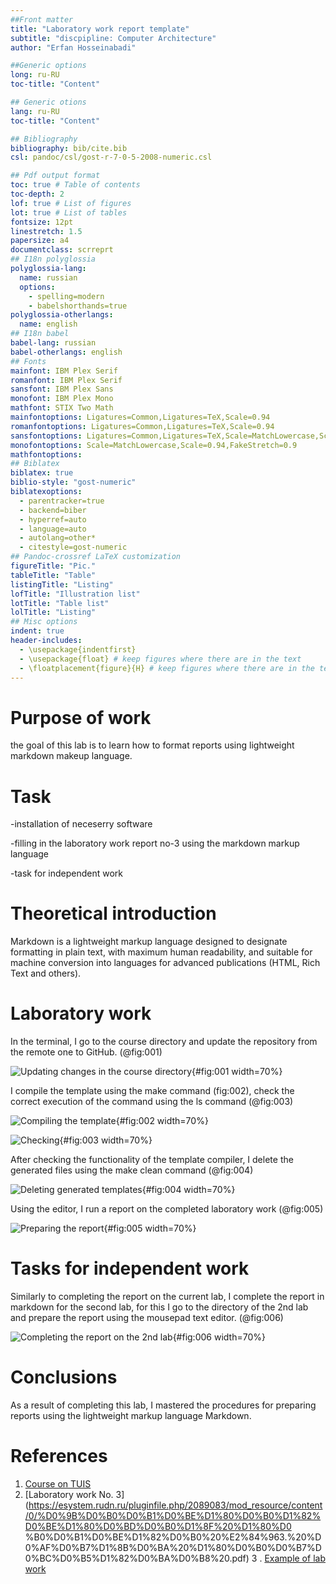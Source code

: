 ```yaml
---
##Front matter
title: "Laboratory work report template"
subtitle: "discpipline: Computer Architecture"
author: "Erfan Hosseinabadi"

##Generic options
long: ru-RU
toc-title: "Content"

## Generic otions
lang: ru-RU
toc-title: "Content"

## Bibliography
bibliography: bib/cite.bib
csl: pandoc/csl/gost-r-7-0-5-2008-numeric.csl

## Pdf output format
toc: true # Table of contents
toc-depth: 2
lof: true # List of figures
lot: true # List of tables
fontsize: 12pt
linestretch: 1.5
papersize: a4
documentclass: scrreprt
## I18n polyglossia
polyglossia-lang:
  name: russian
  options:
	- spelling=modern
	- babelshorthands=true
polyglossia-otherlangs:
  name: english
## I18n babel
babel-lang: russian
babel-otherlangs: english
## Fonts
mainfont: IBM Plex Serif
romanfont: IBM Plex Serif
sansfont: IBM Plex Sans
monofont: IBM Plex Mono
mathfont: STIX Two Math
mainfontoptions: Ligatures=Common,Ligatures=TeX,Scale=0.94
romanfontoptions: Ligatures=Common,Ligatures=TeX,Scale=0.94
sansfontoptions: Ligatures=Common,Ligatures=TeX,Scale=MatchLowercase,Scale=0.94
monofontoptions: Scale=MatchLowercase,Scale=0.94,FakeStretch=0.9
mathfontoptions:
## Biblatex
biblatex: true
biblio-style: "gost-numeric"
biblatexoptions:
  - parentracker=true
  - backend=biber
  - hyperref=auto
  - language=auto
  - autolang=other*
  - citestyle=gost-numeric
## Pandoc-crossref LaTeX customization
figureTitle: "Pic."
tableTitle: "Таble"
listingTitle: "Listing"
lofTitle: "Illustration list"
lotTitle: "Table list"
lolTitle: "Listing"
## Misc options
indent: true
header-includes:
  - \usepackage{indentfirst}
  - \usepackage{float} # keep figures where there are in the text
  - \floatplacement{figure}{H} # keep figures where there are in the text
---
```


# Purpose of work

the goal of this lab is to learn how to format reports using lightweight markdown makeup language.
 
# Task

-installation of neceserry software

-filling in the laboratory work report no-3 using the markdown markup language

-task for independent work

# Theoretical introduction

Markdown is a lightweight markup language designed to designate formatting in plain text, with maximum human readability, and suitable for machine conversion into languages for advanced publications (HTML, Rich Text and others).

# Laboratory work

In the terminal, I go to the course directory and update the repository from the remote one to GitHub. (@fig:001)

![Updating changes in the course directory](image/1.png){#fig:001 width=70%} 

I compile the template using the make command (fig:002), check the correct execution of the command using the ls command (@fig:003) 

![Compiling the template](image/2.png){#fig:002 width=70%} 

![Checking](image/3.png){#fig:003 width=70%} 

After checking the functionality of the template compiler, I delete the generated files using the make clean command (@fig:004) 

![Deleting generated templates](image/4.png){#fig:004 width=70%} 

Using the editor, I run a report on the completed laboratory work (@fig:005)

![Preparing the report](image/5.png){#fig:005 width=70%}

# Tasks for independent work

Similarly to completing the report on the current lab, I complete the report in markdown for the second lab, for this I go to the directory of the 2nd lab and prepare the report using the mousepad text editor. (@fig:006)

![Completing the report on the 2nd lab](image/6.png){#fig:006 width=70%}

# Conclusions

As a result of completing this lab, I mastered the procedures for preparing reports using the lightweight markup language Markdown.

# References

1. [Course on TUIS](https://esystem.rudn.ru/course/view.php?id=112)
2. [Laboratory work No. 3](https://esystem.rudn.ru/pluginfile.php/2089083/mod_resource/content/0/%D0%9B%D0%B0%D0%B1%D0%BE%D1%80%D0%B0%D1%82%D0%BE%D1%80%D0%BD%D0%B0%D1%8F%20%D1%80%D0 %B0%D0%B1%D0%BE%D1%82%D0%B0%20%E2%84%963.%20%D0%AF%D0%B7%D1%8B%D0%BA%20%D1%80%D0%B0%D0%B7%D0%BC%D0%B5%D1%82%D0%BA%D0%B8%20.pdf) 3 . [Example of lab work](https://github.com/evdvorkina/study_2022-2023_arh-pc/blob/master/labs/lab04/report/%D0%9B04_%D0%94%D0%B2%D0%BE%D1%80%D0%BA%D0%B8%D0%BD%D0%B0_%D0%BE%D1%82%D1%87%D0%B5%D1%82.md?plain=1)
